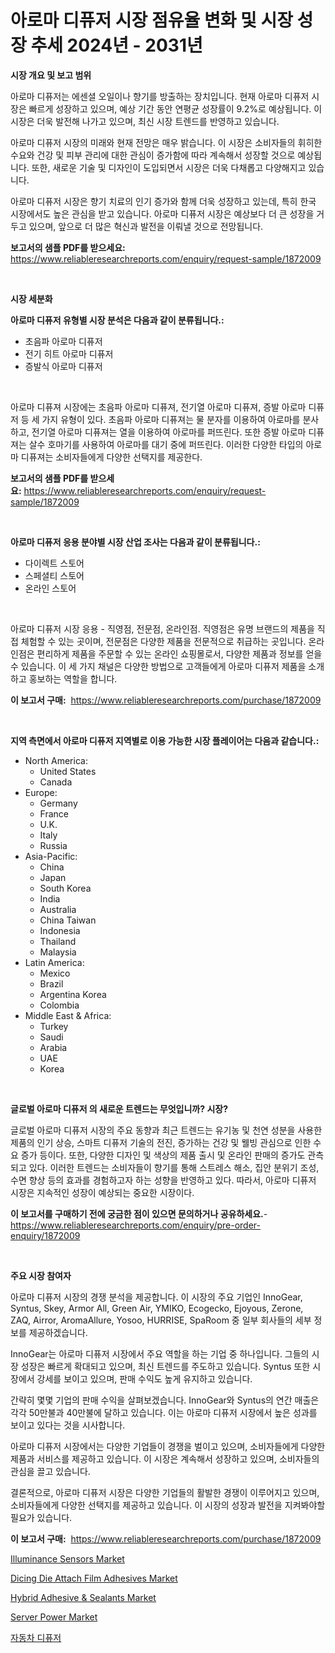 <p><h1>아로마 디퓨저 시장 점유율 변화 및 시장 성장 추세 2024년 - 2031년</h1></p><p><strong>시장 개요 및 보고 범위</strong></p>
<p><p>아로마 디퓨저는 에센셜 오일이나 향기를 방출하는 장치입니다. 현재 아로마 디퓨저 시장은 빠르게 성장하고 있으며, 예상 기간 동안 연평균 성장률이 9.2%로 예상됩니다. 이 시장은 더욱 발전해 나가고 있으며, 최신 시장 트렌드를 반영하고 있습니다.</p><p>아로마 디퓨저 시장의 미래와 현재 전망은 매우 밝습니다. 이 시장은 소비자들의 휘히한 수요와 건강 및 피부 관리에 대한 관심이 증가함에 따라 계속해서 성장할 것으로 예상됩니다. 또한, 새로운 기술 및 디자인이 도입되면서 시장은 더욱 다채롭고 다양해지고 있습니다.</p><p>아로마 디퓨저 시장은 향기 치료의 인기 증가와 함께 더욱 성장하고 있는데, 특히 한국 시장에서도 높은 관심을 받고 있습니다. 아로마 디퓨저 시장은 예상보다 더 큰 성장을 거두고 있으며, 앞으로 더 많은 혁신과 발전을 이뤄낼 것으로 전망됩니다.</p></p>
<p><strong>보고서의 샘플 PDF를 받으세요:</strong> <a href="https://www.reliableresearchreports.com/enquiry/request-sample/1872009">https://www.reliableresearchreports.com/enquiry/request-sample/1872009</a></p>
<p>&nbsp;</p>
<p><strong>시장 세분화</strong></p>
<p><strong>아로마 디퓨저 유형별 시장 분석은 다음과 같이 분류됩니다.:</strong></p>
<p><ul><li>초음파 아로마 디퓨저</li><li>전기 히트 아로마 디퓨저</li><li>증발식 아로마 디퓨저</li></ul></p>
<p>&nbsp;</p>
<p><p>아로마 디퓨져 시장에는 초음파 아로마 디퓨져, 전기열 아로마 디퓨져, 증발 아로마 디퓨저 등 세 가지 유형이 있다. 초음파 아로마 디퓨져는 물 분자를 이용하여 아로마를 분사하고, 전기열 아로마 디퓨져는 열을 이용하여 아로마를 퍼뜨린다. 또한 증발 아로마 디퓨져는 살수 호마기를 사용하여 아로마를 대기 중에 퍼뜨린다. 이러한 다양한 타입의 아로마 디퓨져는 소비자들에게 다양한 선택지를 제공한다.</p></p>
<p><strong>보고서의 샘플 PDF를 받으세요:</strong>&nbsp;<a href="https://www.reliableresearchreports.com/enquiry/request-sample/1872009">https://www.reliableresearchreports.com/enquiry/request-sample/1872009</a></p>
<p>&nbsp;</p>
<p><strong> 아로마 디퓨저 응용 분야별 시장 산업 조사는 다음과 같이 분류됩니다.:</strong></p>
<p><ul><li>다이렉트 스토어</li><li>스페셜티 스토어</li><li>온라인 스토어</li></ul></p>
<p>&nbsp;</p>
<p><p>아로마 디퓨저 시장 응용 - 직영점, 전문점, 온라인점. 직영점은 유명 브랜드의 제품을 직접 체험할 수 있는 곳이며, 전문점은 다양한 제품을 전문적으로 취급하는 곳입니다. 온라인점은 편리하게 제품을 주문할 수 있는 온라인 쇼핑몰로서, 다양한 제품과 정보를 얻을 수 있습니다. 이 세 가지 채널은 다양한 방법으로 고객들에게 아로마 디퓨저 제품을 소개하고 홍보하는 역할을 합니다.</p></p>
<p><strong>이 보고서 구매:</strong>&nbsp; <a href="https://www.reliableresearchreports.com/purchase/1872009">https://www.reliableresearchreports.com/purchase/1872009</a></p>
<p>&nbsp;</p>
<p><strong>지역 측면에서 아로마 디퓨저 지역별로 이용 가능한 시장 플레이어는 다음과 같습니다.:</strong></p>
<p><ul>
    <li>
        North America:
        <ul>
            <li>United States</li>
            <li>Canada</li>
        </ul>
    </li>
    <li>
        Europe:
        <ul>
            <li>Germany</li>
            <li>France</li>
            <li>U.K.</li>
            <li>Italy</li>
            <li>Russia</li>
        </ul>
    </li>
    <li>
        Asia-Pacific:
        <ul>
            <li>China</li>
            <li>Japan</li>
            <li>South Korea</li>
            <li>India</li>
            <li>Australia</li>
            <li>China Taiwan</li>
            <li>Indonesia</li>
            <li>Thailand</li>
            <li>Malaysia</li>
        </ul>
    </li>
    <li>
        Latin America:
        <ul>
            <li>Mexico</li>
            <li>Brazil</li>
            <li>Argentina Korea</li>
            <li>Colombia</li>
        </ul>
    </li>
    <li>
        Middle East & Africa:
        <ul>
            <li>Turkey</li>
            <li>Saudi</li>
            <li>Arabia</li>
            <li>UAE</li>
            <li>Korea</li>
        </ul>
    </li>
    </ul></p>
<p>&nbsp;</p>
<p><strong>글로벌 아로마 디퓨저 의 새로운 트렌드는 무엇입니까? 시장?</strong></p>
<p><p>글로벌 아로마 디퓨저 시장의 주요 동향과 최근 트렌드는 유기농 및 천연 성분을 사용한 제품의 인기 상승, 스마트 디퓨저 기술의 전진, 증가하는 건강 및 웰빙 관심으로 인한 수요 증가 등이다. 또한, 다양한 디자인 및 색상의 제품 출시 및 온라인 판매의 증가도 관측되고 있다. 이러한 트렌드는 소비자들이 향기를 통해 스트레스 해소, 집안 분위기 조성, 수면 향상 등의 효과를 경험하고자 하는 성향을 반영하고 있다. 따라서, 아로마 디퓨저 시장은 지속적인 성장이 예상되는 중요한 시장이다.</p></p>
<p><strong>이 보고서를 구매하기 전에 궁금한 점이 있으면 문의하거나 공유하세요.</strong>- <a href="https://www.reliableresearchreports.com/enquiry/pre-order-enquiry/1872009">https://www.reliableresearchreports.com/enquiry/pre-order-enquiry/1872009</a></p>
<p>&nbsp;</p>
<p><strong>주요 시장 참여자</strong></p>
<p><p>아로마 디퓨저 시장의 경쟁 분석을 제공합니다. 이 시장의 주요 기업인 InnoGear, Syntus, Skey, Armor All, Green Air, YMIKO, Ecogecko, Ejoyous, Zerone, ZAQ, Airror, AromaAllure, Yosoo, HURRISE, SpaRoom 중 일부 회사들의 세부 정보를 제공하겠습니다.</p><p>InnoGear는 아로마 디퓨저 시장에서 주요 역할을 하는 기업 중 하나입니다. 그들의 시장 성장은 빠르게 확대되고 있으며, 최신 트렌드를 주도하고 있습니다. Syntus 또한 시장에서 강세를 보이고 있으며, 판매 수익도 높게 유지하고 있습니다.</p><p>간략히 몇몇 기업의 판매 수익을 살펴보겠습니다. InnoGear와 Syntus의 연간 매출은 각각 50만불과 40만불에 달하고 있습니다. 이는 아로마 디퓨저 시장에서 높은 성과를 보이고 있다는 것을 시사합니다.</p><p>아로마 디퓨저 시장에서는 다양한 기업들이 경쟁을 벌이고 있으며, 소비자들에게 다양한 제품과 서비스를 제공하고 있습니다. 이 시장은 계속해서 성장하고 있으며, 소비자들의 관심을 끌고 있습니다.</p><p>결론적으로, 아로마 디퓨저 시장은 다양한 기업들의 활발한 경쟁이 이루어지고 있으며, 소비자들에게 다양한 선택지를 제공하고 있습니다. 이 시장의 성장과 발전을 지켜봐야할 필요가 있습니다.</p></p>
<p><strong>이 보고서 구매:</strong>&nbsp;&nbsp;<a href="https://www.reliableresearchreports.com/purchase/1872009">https://www.reliableresearchreports.com/purchase/1872009</a></p>
<p><p><a href="https://issuu.com/reportprime-2/docs/illuminance-sensors-market-size-2030.pptx">Illuminance Sensors Market</a></p><p><a href="https://github.com/Paul14Anderson63/Market-Research-Report-List-3/blob/main/dicing-die-attach-film-adhesives-market.md">Dicing Die Attach Film Adhesives Market</a></p><p><a href="https://github.com/mabutironaldo/Market-Research-Report-List-3/blob/main/hybrid-adhesive-sealants-market.md">Hybrid Adhesive & Sealants Market</a></p><p><a href="https://view.publitas.com/reportprime-1/server-power-market-size-growth-outlook-from-2024-to-2031-projecting-at-markets-trends-analysis-by-application-regional-outlook-and-revenue/">Server Power Market</a></p><p><a href="https://github.com/hxzi07639916/Market-Research-Report-List-1/blob/main/45260842088.md">자동차 디퓨저</a></p></p>
